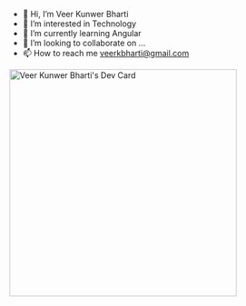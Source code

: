 - 👋 Hi, I’m Veer Kunwer Bharti
- 👀 I’m interested in Technology
- 🌱 I’m currently learning Angular
- 💞️ I’m looking to collaborate on ...
- 📫 How to reach me veerkbharti@gmail.com

<!---
veerkbharti/veerkbharti is a ✨ special ✨ repository because its `README.md` (this file) appears on your GitHub profile.
You can click the Preview link to take a look at your changes.
--->

<a href="https://app.daily.dev/veerkbharti"><img src="https://api.daily.dev/devcards/6cee904bbae74b1d9c2ffd5363e52a3f.png?r=qi5" width="400" alt="Veer Kunwer Bharti's Dev Card"/></a>
